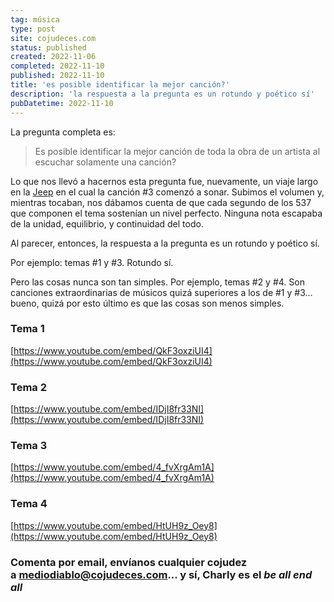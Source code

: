 ```yaml
---
tag: música
type: post
site: cojudeces.com
status: published
created: 2022-11-06
completed: 2022-11-10
published: 2022-11-10
title: 'es posible identificar la mejor canción?'
description: 'la respuesta a la pregunta es un rotundo y poético sí'
pubDatetime: 2022-11-10
---
```

La pregunta completa es:

> Es posible identificar la mejor canción de toda la obra de un artista al escuchar solamente una canción?

Lo que nos llevó a hacernos esta pregunta fue, nuevamente, un viaje largo en la [Jeep](https://www.cojudeces.com/jeep/) en el cual la canción #3 comenzó a sonar. Subimos el volumen y, mientras tocaban, nos dábamos cuenta de que cada segundo de los 537 que componen el tema sostenían un nivel perfecto. Ninguna nota escapaba de la unidad, equilibrio, y continuidad del todo.

Al parecer, entonces, la respuesta a la pregunta es un rotundo y poético sí.

Por ejemplo: temas #1 y #3. Rotundo sí.

Pero las cosas nunca son tan simples. Por ejemplo, temas #2 y #4. Son canciones extraordinarias de músicos quizá superiores a los de #1 y #3… bueno, quizá por esto último es que las cosas son menos simples.

### Tema 1

[](https://www.youtube.com/embed/QkF3oxziUI4)[https://www.youtube.com/embed/QkF3oxziUI4](https://www.youtube.com/embed/QkF3oxziUI4)

### Tema 2

[](https://www.youtube.com/embed/IDjI8fr33NI)[https://www.youtube.com/embed/IDjI8fr33NI](https://www.youtube.com/embed/IDjI8fr33NI)

### Tema 3

[](https://www.youtube.com/embed/4_fvXrgAm1A)[https://www.youtube.com/embed/4_fvXrgAm1A](https://www.youtube.com/embed/4_fvXrgAm1A)

### Tema 4

[](https://www.youtube.com/embed/HtUH9z_Oey8)[https://www.youtube.com/embed/HtUH9z_Oey8](https://www.youtube.com/embed/HtUH9z_Oey8)

### Comenta por email, envíanos cualquier cojudez a mediodiablo@cojudeces.com... y sí, Charly es el _be all end all_